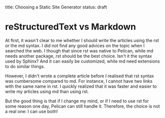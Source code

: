 title: Choosing a Static Site Generator
status: draft


# reStructuredText vs Markdown

At first, it wasn't clear to me whether I should write the articles using the rst or the md syntax.
I did not find any good advices on the topic when I searched the web.
I though that since rst was native to Pelican, while md needs another package,
rst should be the best choice. Isn't it the syntax used by Sphinx? And it can easily be
customized, while md need extensions to do similar things.

However, I didn't wrote a complete article before I realised that rst syntax was cumbersome
compared to md. For instance, I cannot have two links with the same name in rst. 
I quickly realized that it was faster and easier to write my articles using md than using rst.

But the good thing is that if I change my mind, or if I need to use rst for some reason one day,
Pelican can still handle it. Therefore, the choice is not a real one: I can use both!


